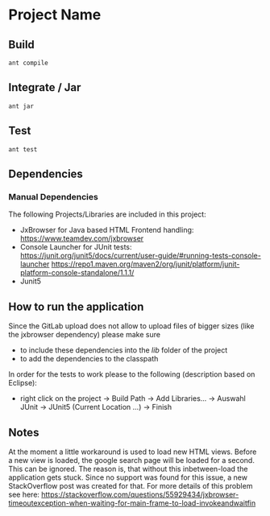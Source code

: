 # Project Name


## Build

`ant compile`

## Integrate / Jar

`ant jar`

## Test

`ant test`

## Dependencies

### Manual Dependencies

The following Projects/Libraries are included in this project:
- JxBrowser for Java based HTML Frontend handling:
    https://www.teamdev.com/jxbrowser
- Console Launcher for JUnit tests:
	https://junit.org/junit5/docs/current/user-guide/#running-tests-console-launcher 
	https://repo1.maven.org/maven2/org/junit/platform/junit-platform-console-standalone/1.1.1/
- Junit5

## How to run the application

Since the GitLab upload does not allow to upload files of bigger sizes (like the jxbrowser dependency) please make sure 

- to include these dependencies into the *lib* folder of the project
- to add the dependencies to the classpath
 

In order for the tests to work please to the following (description based on Eclipse):
- right click on the project -> Build Path -> Add Libraries... -> Auswahl JUnit -> JUnit5 (Current Location ...) -> Finish

## Notes

At the moment a little workaround is used to load new HTML views. Before a new view is loaded, the google search page will be loaded for a second. This can be ignored.
The reason is, that without this inbetween-load the application gets stuck. Since no support was found for this issue, a new StackOverflow post was created for that.
For more details of this problem see here: https://stackoverflow.com/questions/55929434/jxbrowser-timeoutexception-when-waiting-for-main-frame-to-load-invokeandwaitfin

